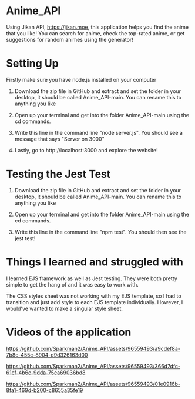 # Anime_API

Using Jikan API, https://jikan.moe, this application helps you find the anime that you like! You can search for anime, check the top-rated anime, or get suggestions for random animes using the generator!

# Setting Up

Firstly make sure you have node.js installed on your computer

1. Download the zip file in GitHub and extract and set the folder in your desktop, it should be called Anime_API-main. You can rename this to anything you like

2. Open up your terminal and get into the folder Anime_API-main using the cd commands. 

3. Write this line in the command line "node server.js". You should see a message that says "Server on 3000"

4. Lastly, go to http://localhost:3000 and explore the website!

# Testing the Jest Test

1. Download the zip file in GitHub and extract and set the folder in your desktop, it should be called Anime_API-main. You can rename this to anything you like

2. Open up your terminal and get into the folder Anime_API-main using the cd commands. 

3. Write this line in the command line "npm test". You should then see the jest test!

# Things I learned and struggled with

I learned EJS framework as well as Jest testing. They were both pretty simple to get the hang of and it was easy to work with.

The CSS styles sheet was not working with my EJS template, so I had to transition and just add style to each EJS template individually. However, I would've wanted to make a singular style sheet.

# Videos of the application

https://github.com/Sparkman2/Anime_API/assets/96559493/a9cdef8a-7b8c-455c-8904-d9d326163d00


https://github.com/Sparkman2/Anime_API/assets/96559493/366d7dfc-61ef-4b6c-9dda-75ea69036bd8


https://github.com/Sparkman2/Anime_API/assets/96559493/01e0916b-8fa1-469d-b200-c8655a35fe19

